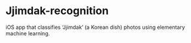 # Jjimdak-recognition
iOS app that classifies ‘Jjimdak’ (a Korean dish) photos using elementary machine learning.

